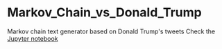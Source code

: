 # Markov_Chain_vs_Donald_Trump
Markov chain text generator based on Donald Trump's tweets
Check the [Jupyter notebook](https://github.com/subpath/Markov_Chain_vs_Donald_Trump/blob/master/Markov%20Chain%20based%20on%20Donald%20Trump's%20tweets.ipynb)

